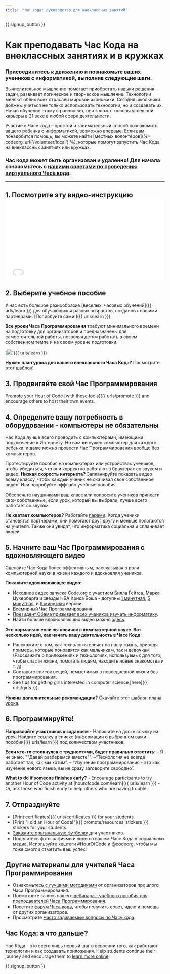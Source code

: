 ```yaml
---
title: 'Час кода: руководство для внеклассных занятий'
---
```


{{ signup_button }}

# Как преподавать Час Кода на внеклассных занятиях и в кружках

### Присоединитесь к движению и познакомьте ваших учеников с информатикой, выполнив следующие шаги.

Вычислительное мышление помогает приобретать навыки решения задач, развивает логическое и творческое мышление. Технологии меняют облик всех отраслей мировой экономики. Сегодня школьники должны учиться не только использовать технологии, но и создавать их. Начав обучение этому с ранних лет, они заложат основы успешной карьеры в 21 веке в любой сфере деятельности.

Участие в Часе кода – простой и занимательный способ познакомить вашего ребенка с информатикой, возможно впервые. Если вам понадобится помощь, вы можете найти [местных волонтёров](%= codeorg_url('/volunteer/local') %), которые помогут запустить Час Кода на внеклассных занятиях или кружках.

### Час кода может быть организован и удаленно! Для начала ознакомьтесь с [нашими советами по проведению виртуального Часа кода](https://hourofcode.com/us/how-to/virtual).

* * *

## 1. Посмотрите эту видео-инструкцию <iframe width="500" height="255" src="//www.youtube.com/embed/SrnvvWDm73k" frameborder="0" allowfullscreen></iframe> 

## 2. Выберите учебное пособие

У нас есть большое разнообразие [веселых, часовых обучений]({{ urls/learn }}) для обучающихся разных возрастов, созданных нашими партнёрами. [Попробуйте сами!]({{ urls/learn }})

**Все уроки Часа Программирования** требуют минимального времени на подготовку для организаторов и предназначены для самостоятельной работы, позволяя детям работать в своем собственном темпе и на своем уровне подготовки.

[![](/images/fit-700/tutorials.png)]({{ urls/learn }})

**Нужен план урока для вашего внеклассного Часа Кода?** Посмотрите этот [шаблон](/files/AfterschoolEducatorLessonPlanOutline.docx)!

## 3. Продвигайте свой Час Программирования

Promote your Hour of Code [with these tools]({{ urls/promote }}) and encourage others to host their own events.

## 4. Определите вашу потребность в оборудовании - компьютеры не обязательны

Час Кода лучше всего проводить с компьютерами, имеющими подключение к Интернету. Но вам **не** нужен компьютер для каждого ребенка, и даже можно провести Час Программирования вообще без компьютеров.

Протестируйте пособия на компьютерах или устройствах учеников, чтобы убедиться, что они корректно работают в браузерах со звуком и видео. **Низкая скорость интернета?** Запланируйте показать видео всему классу, чтобы каждый ученик не скачивал свое собственное видео. Или попробуйте оффлайн учебные пособия.

Обеспечьте наушниками ваш класс или попросите учеников принести свои собственные, если урок, который вы выбрали, лучше всего работает со звуком.

**Не хватает компьютеров?** Работайте [парами](https://www.youtube.com/watch?v=vgkahOzFH2Q). Когда ученики становятся партнерами, они помогают друг другу и меньше полагаются на учителя. Также они увидят, что информатика социальна и сплачивает людей.

## 5. Начните ваш Час Программирования с вдохновляющего видео

Сделайте Час Кода более эффективным, рассказывая о роли компьютерной науки в жизни каждого и вдохновляя учеников.

**Покажите вдохновляющее видео:**

- Исходное видео запуска Code.org с участием Билла Гейтса, Марка Цукерберга и звезды НБА Криса Боша - дотупны [1 минутная](https://www.youtube.com/watch?v=qYZF6oIZtfc), [5 минутная](https://www.youtube.com/watch?v=nKIu9yen5nc), и [9 минутная](https://www.youtube.com/watch?v=dU1xS07N-FA) версии.
- [Всемирный Час Программирования](https://www.youtube.com/watch?v=KsOIlDT145A)
- [Президент Обама призывает всех учеников изучать информатику](https://www.youtube.com/watch?v=6XvmhE1J9PY).
- Найти больше вдохновляющих видео можно [здесь](https://www.youtube.com/playlist?list=PLzdnOPI1iJNfpD8i4Sx7U0y2MccnrNZuP).

**Это нормально если вы новичок в компьютерной науке. Вот несколько идей, как начать вашу деятельность в Часе Кода:**

- Расскажите о том, как технология влияет на нашу жизнь, приводя примеры, которые понравятся как мальчикам, так и девочкам (Расскажите о приложениях и технологиях, используемых для того, чтобы спасти жизни, помогать людям, находить новые знакомства и т. д).
- Составьте список вещей, немыслимых в повседневной жизни без программирования.
- See tips for getting girls interested in computer science [here]({{ urls/girls }}).

**Нужны дополнительные рекомендации?** Скачайте этот [шаблон плана урока](/files/AfterschoolEducatorLessonPlanOutline.docx).

## 6. Программируйте!

**Направляйте участников к заданиям** - Напишите на доске ссылку на урок. Найдите ссылку в списке [информации о выбранном вами пособии]({{ urls/learn }}) под количеством участников. 

**Если кто-то столкнулся с трудностями, будет правильно ответить:** - Я не знаю. ""Давай разберемся вместе"". –“Технология не всегда работает так, как мы хотим”. – “Изучение программирования - это как изучение нового языка, вы не сразу заговорите свободно”.

**What to do if someone finishes early?** - Encourage participants to try another Hour of Code activity at [hourofcode.com/learn]({{ urls/learn }}) - Or, ask those who finish early to help others who are having trouble.

## 7. Отпразднуйте

- [Print certificates]({{ urls/certificates }}) for your students.
- [Print "I did an Hour of Code!"]({{ promote/resources_stickers }}) stickers for your students.
- [Закажите оригинальную футболку](http://blog.code.org/post/132608499493/hour-of-code-shirts-and-more) для участников.
- Поделитесь фотографиями и видео о вашем Часе Кода в социальных медиа. Используйте хештеги #HourOfCode и @codeorg, чтобы мы тоже смогли отметить ваш успех!

## Другие материалы для учителей Часа Программирования

- Ознакомьтесь[ с лучшими методиками](http://www.slideshare.net/TeachCode/hour-of-code-best-practices-for-successful-educators-51273466) от организаторов прошлого Часа Программирования.
- Посмотрите запись нашего[ вебинара - учебного пособия для преподавателей Часа Программирования](https://youtu.be/EJeMeSW2-Mw).
- Посетите [форум Часа кода](http://forum.code.org/c/plc/hour-of-code), чтобы получить совет, идею и помощь от других организаторов.
- Просмотрите [Часто задаваемые вопросы по Часу кода](https://support.code.org/hc/en-us/categories/200147083-Hour-of-Code).

## Час Кода: а что дальше?

Час Кода - это всего лишь первый шаг в освоении того, как работают технологии и как создавать приложения. Help students continue their journey and encourage them to [learn more online](/beyond)!

{{ signup_button }}